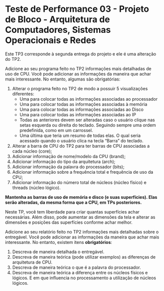# Teste de Performance 03 - Projeto de Bloco - Arquitetura de Computadores, Sistemas Operacionais e Redes

Este TP3 corresponde à segunda entrega do projeto e ele é uma alteração do TP2.

Adicione ao seu programa feito no TP2 informações mais detalhadas de uso de CPU. Você pode adicionar as informações da maneira que achar mais interessante. No entanto, algumas são obrigatórias:

1. Alterar o programa feito no TP2 de modo a possuir 5 visualizações diferentes:
    * Uma para colocar todas as informações associadas ao processador
    * Uma para colocar todas as informações associadas à memória
    * Uma para colocar todas as informações associadas ao Disco
    * Uma para colocar todas as informações associadas ao IP
    * Todas as anteriores devem ser alteradas caso o usuário clique nas setas esquerda ou direita do teclado. Seguindo sempre uma ordem predefinida, como em um carrossel.
    * Uma última que teria um resumo de todas elas. O qual seria acessado quando o usuário clica na tecla “Barra” do teclado.
1. Alterar a barra de CPU do TP2 para ter barras de CPU associadas a cada núcleo (core);
1. Adicionar informação de nome/modelo da CPU (brand);
1. Adicionar informação do tipo da arquitetura (arch);
1. Adicionar informação da palavra do processador (bits);
1. Adicionar informação sobre a frequência total e frequência de uso da CPU;
1. Adicionar informação do número total de núcleos (núcleo físico) e threads (núcleo lógico).

**Mantenha as barras de uso de memória e disco (e suas superfícies). Elas serão alteradas, da mesma forma que a CPU, em TPs posteriores.**

Neste TP, você tem liberdade para criar quantas superfícies achar necessárias. Além disso, pode aumentar as dimensões da tela e alterar as dimensões e posições das superfícies conforme achar melhor.

Adicione ao seu relatório feito no TP2 informações mais detalhadas sobre o entregável. Você pode adicionar as informações da maneira que achar mais interessante. No entanto, existem itens **obrigatórios**:

1. Descreva de maneira detalhada o entregável.
1. Descreva de maneira teórica (pode utilizar exemplos) as diferenças de arquitetura de CPU.
1. Descreva de maneira teórica o que é a palavra do processador.
1. Descreva de maneira teórica a diferença entre os núcleos físicos e lógicos. E em que influencia no processamento a utilização de núcleos lógicos.
